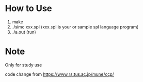 # How to Use
1. make
2. ./simc xxx.spl (xxx.spl is your or sample spl language program)
3. ./a.out (run)
# Note
Only for study use

code change from 
https://www.rs.tus.ac.jp/mune/ccp/